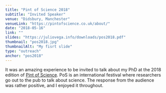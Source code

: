 ```yaml
---
title: "Pint of Science 2018"
subtitle: "Invited Speaker"
venue: "Didsbury, Manchester"
venueLink: "https://pintofscience.co.uk/about/"
date: "2018-05-16"
link: ""
slides: "https://juliovega.info/downloads/pos2018.pdf"
thumbnail: "pos2018.jpg"
thumbnailAlt: "My fisrt slide"
type: "outreach"
anchor: "pos2018"
---
```

It was an amazing experience to be invited to talk about my PhD at the 2018 edition of [Pint of Science](https://pintofscience.co.uk/about/). PoS is an international festival where researchers go out to the pub to talk about science. The response from the audience was rather positive, and I enjoyed it throughout.